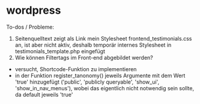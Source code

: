 # wordpress
To-dos / Probleme:
1. Seitenquelltext zeigt als Link mein Stylesheet frontend_testimonials.css an, ist aber nicht aktiv,
    deshalb temporär internes Stylesheet in testimonials_template.php eingefügt
2. Wie können Filtertags im Front-end abgebildet werden?
  * versucht, Shortcode-Funktion zu implementieren
  * in der Funktion register_tanonomy() jeweils Argumente mit dem Wert 'true' hinzugefügt ('public', 'publicly queryable', 'show_ui',          'show_in_nav_menus'), wobei das eigentlich nicht notwendig sein sollte, da default jeweils 'true'
